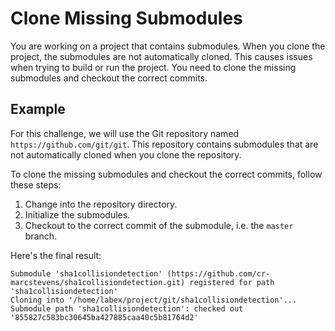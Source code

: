 # Clone Missing Submodules

You are working on a project that contains submodules. When you clone the project, the submodules are not automatically cloned. This causes issues when trying to build or run the project. You need to clone the missing submodules and checkout the correct commits.

## Example

For this challenge, we will use the Git repository named `https://github.com/git/git`. This repository contains submodules that are not automatically cloned when you clone the repository.

To clone the missing submodules and checkout the correct commits, follow these steps:

1. Change into the repository directory.
2. Initialize the submodules.
3. Checkout to the correct commit of the submodule, i.e. the `master` branch.

Here's the final result:

```shell
Submodule 'sha1collisiondetection' (https://github.com/cr-marcstevens/sha1collisiondetection.git) registered for path 'sha1collisiondetection'
Cloning into '/home/labex/project/git/sha1collisiondetection'...
Submodule path 'sha1collisiondetection': checked out '855827c583bc30645ba427885caa40c5b81764d2'
```
